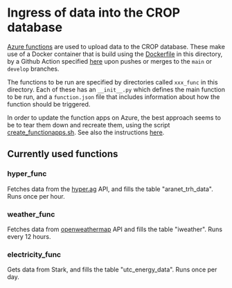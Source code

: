 # Ingress of data into the CROP database

[Azure functions](https://docs.microsoft.com/en-us/azure/azure-functions/) are used to upload data to the CROP database.
These make use of a Docker container that is build using the [Dockerfile](Dockerfile) in this directory, by a Github Action specified [here](../.github/workflows/functions-docker.yaml) upon pushes or merges to the `main` or `develop` branches.

The functions to be run are specified by directories called `xxx_func` in this directory.  Each of these has an `__init__.py` which defines the main function to be run, and a `function.json` file that includes information about how the function should be triggered.

In order to update the function apps on Azure, the best approach seems to be to tear them down and recreate them, using the script [create_functionapps.sh](../utils/create_azure_infrastructure/scripts/create_functionapps.sh).   See also the instructions [here](../utils/create_azure_infrastructure/README.md).

## Currently used functions

### hyper_func

Fetches data from the [hyper.ag](https://hyper.ag/) API, and fills the table "aranet_trh_data".  Runs once per hour.

### weather_func

Fetches data from [openweathermap](https://openweathermap.org/) API and fills the table "iweather".  Runs every 12 hours.

### electricity_func

Gets data from Stark, and fills the table "utc_energy_data".  Runs once per day.

